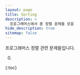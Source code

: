 ```yaml
---
layout: page
title: Sorting
description: >
  프로그래머스에서 푼 정렬 문제들 모음
hide_description: true
sitemap: false
---
```

프로그래머스 정렬 관련 문제들입니다.

0. 
{:toc}
